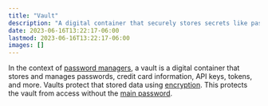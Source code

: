 ```yaml
---
title: "Vault"
description: "A digital container that securely stores secrets like passwords."
date: 2023-06-16T13:22:17-06:00
lastmod: 2023-06-16T13:22:17-06:00
images: []
---
```


In the context of [password managers](#password-manager), a vault is a digital container that stores
and manages passwords, credit card information, API keys, tokens, and more. Vaults protect that
stored data using [encryption](#encryption). This protects the vault from access without the
[main password](#main-password).
